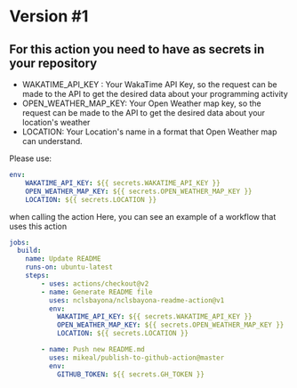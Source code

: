 # Version \#1

## For this action you need to have as secrets in your repository

- WAKATIME_API_KEY : Your WakaTime API Key, so the request can be made to the API to get the desired data about your programming activity
- OPEN_WEATHER_MAP_KEY: Your Open Weather map key, so the request can be made to the API to get the desired data about your location's weather
- LOCATION: Your Location's name in a format that Open Weather map can understand.

Please use:
```yaml
env:
    WAKATIME_API_KEY: ${{ secrets.WAKATIME_API_KEY }}
    OPEN_WEATHER_MAP_KEY: ${{ secrets.OPEN_WEATHER_MAP_KEY }}
    LOCATION: ${{ secrets.LOCATION }}
```
when calling the action
Here, you can see an example of a workflow that uses this action
```yaml
jobs:
  build:
    name: Update README
    runs-on: ubuntu-latest
    steps:
        - uses: actions/checkout@v2
        - name: Generate README file
          uses: nclsbayona/nclsbayona-readme-action@v1
          env:
            WAKATIME_API_KEY: ${{ secrets.WAKATIME_API_KEY }}
            OPEN_WEATHER_MAP_KEY: ${{ secrets.OPEN_WEATHER_MAP_KEY }}
            LOCATION: ${{ secrets.LOCATION }}

        - name: Push new README.md
          uses: mikeal/publish-to-github-action@master
          env:
            GITHUB_TOKEN: ${{ secrets.GH_TOKEN }}
```
